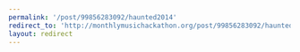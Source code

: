 ```yaml
---
permalink: '/post/99856283092/haunted2014'
redirect_to: 'http://monthlymusichackathon.org/post/99856283092/haunted2014'
layout: redirect
---
```

